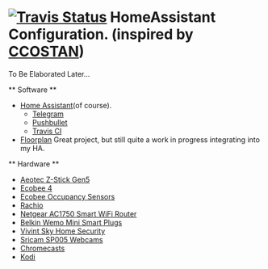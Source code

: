 # [![Travis Status](https://travis-ci.org/sam-wright/Home-AssistantConfig.svg?branch=master)](https://travis-ci.org/sam-wright/Home-AssistantConfig.svg?branch=master) HomeAssistant Configuration. (inspired by [CCOSTAN](https://github.com/CCOSTAN))

To Be Elaborated Later...

** Software ** 
* [Home Assistant](https://home-assistant.io)(of course).
  * [Telegram](https://telegram.org)
  * [Pushbullet](https://pushbullet.com)
  * [Travis CI](https://travis-ci.com)
* [Floorplan](https://github.com/pkozul/ha-floorplan) Great project, but still quite a work in progress integrating into my HA. 


** Hardware ** 
* [Aeotec Z-Stick Gen5](https://www.amazon.com/Aeotec-Z-Stick-Z-Wave-create-gateway/dp/B00X0AWA6E/ref=lp_3016352011_1_7?srs=3016352011&ie=UTF8&qid=1507526166&sr=8-7)
* [Ecobee 4](https://www.ecobee.com/ecobee4/)
* [Ecobee Occupancy Sensors](https://shop.ecobee.com/products/room-sensors)
* [Rachio](http://rachio.com/)
* [Netgear AC1750 Smart WiFi Router](http://www.netgear.com/home/products/networking/wifi-routers/R6300.aspx)
* [Belkin Wemo Mini Smart Plugs](http://www.belkin.com/us/F7C063fc-Belkin/p/P-F7C063fc;jsessionid=95E5E52BD5B6E917E2E1216FC0D7DF03/)
* [Vivint Sky Home Security](https://vivint.com)
* [Sricam SP005 Webcams](http://www.sricam.com/product/id/35eb6c5942fe406fb5eb422ca4cd1cdb.html)
* [Chromecasts](https://store.google.com/?utm_source=chromecast.com)
* [Kodi](https://kodi.tv)

